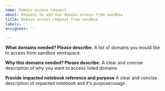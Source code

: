 ```yaml
---
name: Domain access request
about: Request to add new domain access from sandbox
title: Domain access request from sandbox
labels: ''
assignees: ''

---
```


**What domains needed? Please describe.**
A list of domains you would like to access from sandbox workspace.

**Why this domains needed? Please describe.**
A clear and concise description of why you want to access listed domains.

**Provide impacted notebook reference and purpose**
A clear and concise description of impacted notebook and it's purpose/usage.
